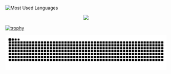 <!--[![Ashutosh's github activity graph](https://github-readme-activity-graph.vercel.app/graph?username=wangzh12023)](https://github.com/ashutosh00710/github-readme-activity-graph)
<br><br><br><br>
[![GitHub Streak](https://streak-stats.demolab.com/?user=wangzh12023)](https://git.io/streak-stats)
<br><br><br>
[![Typing SVG](https://readme-typing-svg.demolab.com?font=Noto+Sans+Hong+Kong&weight=900&size=25&duration=4000&pause=2000&color=8E80F7&background=FF684E00&vCenter=true&random=false&width=435&lines=%E7%A5%9D%E4%BD%A0%E5%BC%80%E5%BF%83%E5%8F%91%E5%A4%A7%E8%B4%A2)](https://git.io/typing-svg)

![](https://raw.githubusercontent.com/wangzh12023/wangzh12023/output/github-contribution-grid-snake.svg)

-->

![Most Used Languages](https://github-readme-stats.vercel.app/api/top-langs/?username=wangzh12023&theme=dark&layout=compact)
<div align="center"> <img src="https://github-readme-stats.vercel.app/api/top-langs/?username=wangzh12023&hide_title=true&hide_border=true&layout=compact&langs_count=6&text_color=000&icon_color=fff&bg_color=0,52fa5a,4dfcff,c64dff&theme=graywhite" /> </div>


[![trophy](https://github-profile-trophy.vercel.app/?username=wangzh12023&rank=B&theme=chalk)](https://github.com/ryo-ma/github-profile-trophy)

![](https://raw.githubusercontent.com/wangzh12023/wangzh12023/output/github-contribution-grid-snake.svg)




<!-- Snake Code Contribution Map 贪吃蛇代码贡献图 -->
<!--<picture>
  <source media="(prefers-color-scheme: dark)" srcset="https://cdn.jsdelivr.net/gh/wangzh12023/wangzh12023/profile-snake-contrib/github-contribution-grid-snake-dark.svg" />
  <source media="(prefers-color-scheme: light)" srcset="https://cdn.jsdelivr.net/gh/wangzh12023/wangzh12023/profile-snake-contrib/github-contribution-grid-snake.svg" />
  <img alt="github-snake" src="https://cdn.jsdelivr.net/gh/wangzh12023/wangzh12023/profile-snake-contrib/github-contribution-grid-snake-dark.svg" />
</picture>-->

<!-- ### Hi there is Zihan Wang👋

> - 🌱 Still learning some basic computer languages
> - 📷 Like photographing
> - 🏸 Often play badminton for fun
> - :runner: Also a runner -->

<!--
**wangzh12023/wangzh12023** is a ✨ _special_ ✨ repository because its `README.md` (this file) appears on your GitHub profile.

Here are some ideas to get you started:

- 🔭 I’m currently working on ...
- 🌱 I’m currently learning ...
- 👯 I’m looking to collaborate on ...
- 🤔 I’m looking for help with ...
- 💬 Ask me about ...
- 📫 How to reach me: ...
- 😄 Pronouns: ...
- ⚡ Fun fact: ...
-->

